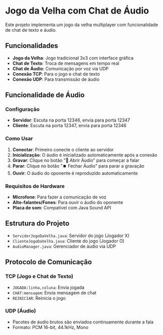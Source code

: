 # Jogo da Velha com Chat de Áudio

Este projeto implementa um jogo da velha multiplayer com funcionalidade de chat de texto e áudio.

## Funcionalidades

- **Jogo da Velha**: Jogo tradicional 3x3 com interface gráfica
- **Chat de Texto**: Troca de mensagens em tempo real
- **Chat de Áudio**: Comunicação por voz via UDP
- **Conexão TCP**: Para o jogo e chat de texto
- **Conexão UDP**: Para transmissão de áudio


## Funcionalidade de Áudio

### Configuração
- **Servidor**: Escuta na porta 12346, envia para porta 12347
- **Cliente**: Escuta na porta 12347, envia para porta 12346

### Como Usar
1. **Conectar**: Primeiro conecte o cliente ao servidor
2. **Inicialização**: O áudio é inicializado automaticamente após a conexão
3. **Gravar**: Clique no botão "🎤 Abrir Áudio" para começar a falar
4. **Parar**: Clique no botão "⏹️ Fechar Áudio" para parar a gravação
5. **Ouvir**: O áudio do oponente é reproduzido automaticamente

### Requisitos de Hardware
- **Microfone**: Para fazer a comunicação de voz
- **Alto-falantes/Fones**: Para ouvir o áudio do oponente
- **Placa de som**: Compatível com Java Sound API

## Estrutura do Projeto

- `ServidorJogoDaVelha.java`: Servidor do jogo (Jogador X)
- `ClienteJogoDaVelha.java`: Cliente do jogo (Jogador O)
- `AudioManager.java`: Gerenciador de áudio via UDP

## Protocolo de Comunicação

### TCP (Jogo e Chat de Texto)
- `JOGADA:linha,coluna`: Envia jogada
- `CHAT:mensagem`: Envia mensagem de chat
- `REINICIAR`: Reinicia o jogo

### UDP (Áudio)
- Pacotes de áudio brutos são enviados continuamente durante a fala
- Formato: PCM 16-bit, 44.1kHz, Mono
